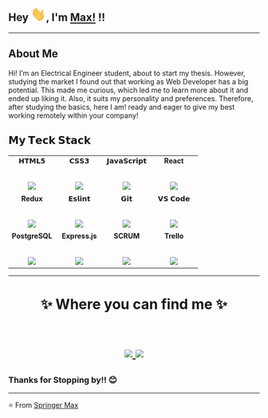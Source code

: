 ## Hey <img src="https://raw.githubusercontent.com/parth-27/parth-27/master/Hi.gif" width="30px">, I'm [Max!](https://github.com/parth-27) !!

</h2>

<hr/>

## About Me

Hi! I’m an Electrical Engineer student, about to start my thesis. However, studying the market I found out that working as Web Developer has a big potential. This made me curious, which led me to learn more about it and ended up liking it. Also, it suits my personality and preferences. Therefore, after studying the basics, here I am! ready and eager to give my best working remotely within your company!

## 𝗠𝘆 𝗧𝗲𝗰𝗸 𝗦𝘁𝗮𝗰𝗸

<table>
  <tbody>
    <tr valign="top">
      <td width="25%" align="center">
        <span>𝗛𝗧𝗠𝗟𝟱</span><br><br><br>
        <img height="64px" src="https://cdn.svgporn.com/logos/html-5.svg">
      </td>
      <td width="25%" align="center">
        <span>𝗖𝗦𝗦𝟯</span><br><br><br>
        <img height="64px" src="https://cdn.svgporn.com/logos/css-3.svg">
      </td>
      <td width="25%" align="center">
        <span>𝗝𝗮𝘃𝗮𝗦𝗰𝗿𝗶𝗽𝘁</span><br><br><br>
        <img height="64px" src="https://cdn.svgporn.com/logos/javascript.svg">
      </td>
      <td width="25%" align="center">
        <span><strong>React</strong>
        </span><br><br><br>
        <img height="64px" src="https://cdn4.iconfinder.com/data/icons/logos-3/600/React.js_logo-512.png">
      </td>
    </tr>
    <tr valign="top">
      <td width="25%" align="center">
        <span><strong>Redux</strong>
        </span><br><br><br>
        <img height="64px" src="https://assets.stickpng.com/images/5848309bcef1014c0b5e4a9a.png">
      </td>
      <td width="25%" align="center">
        <span><strong>𝗘𝘀𝗹𝗶𝗻𝘁</strong>
        </span><br><br><br>
        <img height="64px" src="https://cdn.svgporn.com/logos/eslint.svg">
      </td>
      <td width="25%" align="center">
        <span>𝗚𝗶𝘁</span><br><br><br>
        <img height="64px" src="https://cdn.svgporn.com/logos/git-icon.svg">
      </td>
      <td width="25%" align="center">
        <span>𝗩𝗦 𝗖𝗼𝗱𝗲</span><br><br><br>
        <img height="64px" src="https://cdn.svgporn.com/logos/visual-studio-code.svg">
      </td>
    </tr>
    <tr valign="top">
      <td width="25%" align="center">
        <span><strong>PostgreSQL</strong></span><br><br><br>
        <img height="64px" src="https://www.devartisan.cl/static/media/postgreSQL.517902bf.svg">
      </td>
      <td width="25%" align="center">
        <span><strong>Express.js</strong></span><br><br><br>
        <img height="64px" src="https://w7.pngwing.com/pngs/857/785/png-transparent-web-development-node-js-javascript-software-development-web-application-github-angle-text-logo.png">
      </td>
      <td width="25%" align="center">
        <span><strong>SCRUM</strong></span><br><br><br>
        <img height="64px" src="https://geeks.ms/jorge/wp-content/uploads/sites/6/2007/05/20210927_01.png">
      </td>
      <td width="25%" align="center">
        <span><strong>Trello</strong></span><br><br><br>
        <img height="64px" src="https://cdn.icon-icons.com/icons2/836/PNG/512/Trello_icon-icons.com_66775.png">
      </td>
    </tr>
  </tbody>
</table>

<hr>

<h1 align="center">
✨ Where you can find me ✨
  
  <!-- https://img.shields.io/badge/Linkedin-Parth Patel-blue&?style=social&logo=linkedin -->

  <!-- https://img.shields.io/badge/Github-Parth%20Patel-black&?style=social&logo=Github -->

<p align="center">
  <br/>
  <a href="https://www.linkedin.com/in/springermax-electricdeveloper/">
    <img src="https://img.shields.io/badge/LinkedIn-%230077B5.svg?&style=flat-square&logo=linkedin&logoColor=white">
  </a>
  
  <a href="https://github.com/Hecatonquir">
    <img src="https://img.shields.io/badge/Github-%230A0A0A.svg?&style=flat-square&logo=Github&logoColor=white">  
  </a>

  <br/> 
</p>
</h1>

<h3>Thanks for Stopping by!! 😊</h3>

---
⭐️ From [Springer Max](https://github.com/Hecatonquir) 
